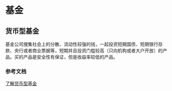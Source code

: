 # 基金

## 货币型基金
基金公司搜集社会上的分散、流动性较强的钱，一起投资短期国债、短期银行存款、央行或者商业票据等，短期并且投资门槛较高（只向机构或者大户开放）的产品。买的产品是安全性有保证，但是收益率较低的产品。


### 参考文档
[了解货币型基金](https://zhuanlan.zhihu.com/p/144946565)